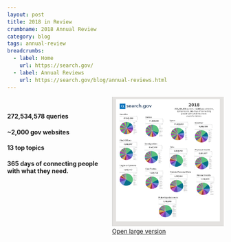 ```yaml
---
layout: post
title: 2018 in Review
crumbname: 2018 Annual Review
category: blog
tags: annual-review
breadcrumbs:
  - label: Home
    url: https://search.gov/
  - label: Annual Reviews
    url: https://search.gov/blog/annual-reviews.html
---
```

<span style="float:right;"><img 
  src="/files/2018_annual_review_small.png" 
  alt="Top Topics in 2018 poster, small version. Following is a link to a larger PDF version. The poster shows a set of 13 pie charts, one for each top topic. The pie charts show the details of the top 25 queries run in 2019 for that topic. The chart labels are accessible, but unfortunately the pie charts are image-only. Text versions are available on request, reach out to the Search team for assistnce." style="width:260px;height:300px;"><br />
<a href="/files/2018_annual_review_large.pdf">Open large version</a>
</span>
<br />

#### **272,534,578** queries
#### **~2,000 gov** websites
#### **13** top topics
#### **365** days of connecting people with what they need.

<br />
<br />
<br />
<br />
<br />
<br />
<br />
<br />
